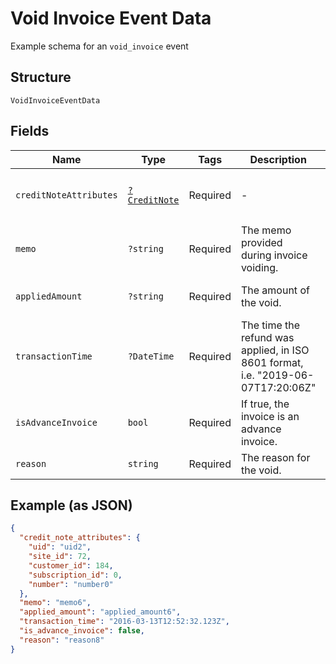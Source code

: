 
# Void Invoice Event Data

Example schema for an `void_invoice` event

## Structure

`VoidInvoiceEventData`

## Fields

| Name | Type | Tags | Description | Getter | Setter |
|  --- | --- | --- | --- | --- | --- |
| `creditNoteAttributes` | [`?CreditNote`](../../doc/models/credit-note.md) | Required | - | getCreditNoteAttributes(): ?CreditNote | setCreditNoteAttributes(?CreditNote creditNoteAttributes): void |
| `memo` | `?string` | Required | The memo provided during invoice voiding. | getMemo(): ?string | setMemo(?string memo): void |
| `appliedAmount` | `?string` | Required | The amount of the void. | getAppliedAmount(): ?string | setAppliedAmount(?string appliedAmount): void |
| `transactionTime` | `?DateTime` | Required | The time the refund was applied, in ISO 8601 format, i.e. "2019-06-07T17:20:06Z" | getTransactionTime(): ?\DateTime | setTransactionTime(?\DateTime transactionTime): void |
| `isAdvanceInvoice` | `bool` | Required | If true, the invoice is an advance invoice. | getIsAdvanceInvoice(): bool | setIsAdvanceInvoice(bool isAdvanceInvoice): void |
| `reason` | `string` | Required | The reason for the void. | getReason(): string | setReason(string reason): void |

## Example (as JSON)

```json
{
  "credit_note_attributes": {
    "uid": "uid2",
    "site_id": 72,
    "customer_id": 184,
    "subscription_id": 0,
    "number": "number0"
  },
  "memo": "memo6",
  "applied_amount": "applied_amount6",
  "transaction_time": "2016-03-13T12:52:32.123Z",
  "is_advance_invoice": false,
  "reason": "reason8"
}
```

